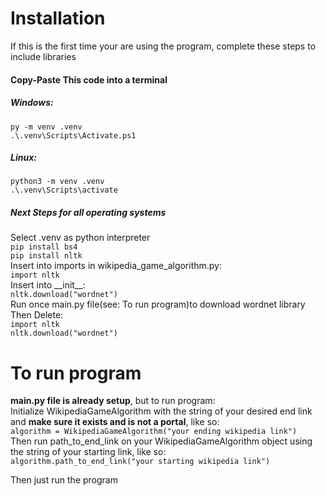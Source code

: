 # Installation
If this is the first time your are using the
program, complete these steps to include libraries

#### Copy-Paste This code into a terminal
##### Windows:
``py -m venv .venv``<br>
``.\.venv\Scripts\Activate.ps1``
##### Linux:
``python3 -m venv .venv``<br>
``.\.venv\Scripts\activate``<br>

##### Next Steps for all operating systems
Select .venv as python interpreter<br>
``pip install bs4``<br>
``pip install nltk``<br>
Insert into imports in wikipedia_game_algorithm.py:<br>
``import nltk``<br>
Insert into \_\_init\_\_:<br>
``nltk.download("wordnet")``<br>
Run once main.py file(see: To run program)to download wordnet library<br>
Then Delete:<br>
``import nltk``<br>
``nltk.download("wordnet")``

# To run program
**main.py file is already setup**, but to run program:<br>
Initialize WikipediaGameAlgorithm with the string of your desired end link and **make sure it exists and is not a portal**, like so:<br>
``algorithm = WikipediaGameAlgorithm("your ending wikipedia link")``<br>
Then run path_to_end_link on your WikipediaGameAlgorithm object using the string of your starting link, like so:<br>
``algorithm.path_to_end_link("your starting wikipedia link")``<br>

Then just run the program
